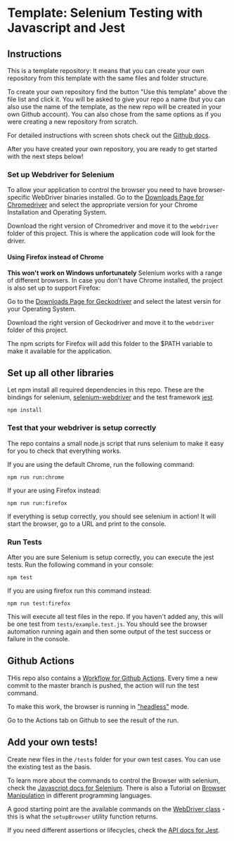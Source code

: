 # Template: Selenium Testing with Javascript and Jest

## Instructions

This is a template repository:
It means that you can create your own repository from this template with the same files and folder structure.

To create your own repository find the button "Use this template" above the file list and click it.
You will be asked to give your repo a name (but you can also use the name of the template, as the new repo will be created in your own Github account).
You can also chose from the same options as if you were creating a new repository from scratch.

For detailed instructions with screen shots check out the [Github docs](https://docs.github.com/en/free-pro-team@latest/github/creating-cloning-and-archiving-repositories/creating-a-repository-from-a-template).

After you have created your own repository, you are ready to get started with the next steps below!


### Set up Webdriver for Selenium

To allow your application to control the browser you need to have browser-specific WebDriver binaries installed.
Go to the [Downloads Page for Chromedriver](https://chromedriver.chromium.org/downloads) and select the appropriate version for your Chrome Installation and Operating System.

Download the right version of Chromedriver and move it to the `webdriver` folder of this project.
This is where the application code will look for the driver.


#### Using Firefox instead of Chrome

**This won't work on Windows unfortunately**
Selenium works with a range of different browsers. In case you don't have Chrome installed, the project is also set up to support Firefox:

Go to the [Downloads Page for Geckodriver](https://github.com/mozilla/geckodriver/releases) and select the latest versin for your Operating System.

Download the right version of Geckodriver and move it to the `webdriver` folder of this project.

The npm scripts for Firefox will add this folder to the $PATH variable to make it available for the application.

## Set up all other libraries

Let npm install all required dependencies in this repo.
These are the bindings for selenium, [selenium-webdriver](https://www.npmjs.com/package/selenium-webdriver) and the test framework [jest](https://jestjs.io).
```
npm install
```

### Test that your webdriver is setup correctly

The repo contains a small node.js script that runs selenium to make it easy for you to check that everything works.

If you are using the default Chrome, run the following command:

```
npm run run:chrome
```

If your are using Firefox instead:
```
npm run run:firefox
```

If everything is setup correctly, you should see selenium in action!
It will start the browser, go to a URL and print to the console.

### Run Tests

After you are sure Selenium is setup correctly, you can execute the jest tests.
Run the following command in your console:
```
npm test
```

If you are using firefox run this command instead:
```
npm run test:firefox
```

This will execute all test files in the repo. If you haven't added any, this will be one test from `tests/example.test.js`.
You should see the browser automation running again and then some output of the test success or failure in the console.


## Github Actions

THis repo also contains a [Workflow for Github Actions](https://docs.github.com/en/free-pro-team@latest/actions).
Every time a new commit to the master branch is pushed, the action will run the test command.

To make this work, the browser is running in ["headless"](https://en.wikipedia.org/wiki/Headless_browser) mode.

Go to the Actions tab on Github to see the result of the run.

## Add your own tests!

Create new files in the `/tests` folder for your own test cases.
You can use the existing test as the basis.

To learn more about the commands to control the Browser with selenium, check the [Javascript docs for Selenium](https://www.selenium.dev/selenium/docs/api/javascript/index.html).
There is also a Tutorial on [Browser Manipulation](https://www.selenium.dev/documentation/en/webdriver/browser_manipulation/) in different programming languages.

A good starting point are the available commands on the [WebDriver class](https://www.selenium.dev/selenium/docs/api/javascript/module/selenium-webdriver/index_exports_WebDriver.html) - this is what the `setupBrowser` utility function returns.


If you need different assertions or lifecycles, check the [API docs for Jest](https://jestjs.io/docs/en/api).
